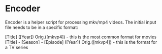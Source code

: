 # Encoder
Encoder is a helper script for processing mkv/mp4 videos. The initial input file needs to be in a specific format:

[Title] ([Year]) Orig.([mkvp4]) - this is the most common format for movies
[Title] - [Season] - [Episode] ([Year]) Orig.([mkvp4]) - this is the format for a TV series
